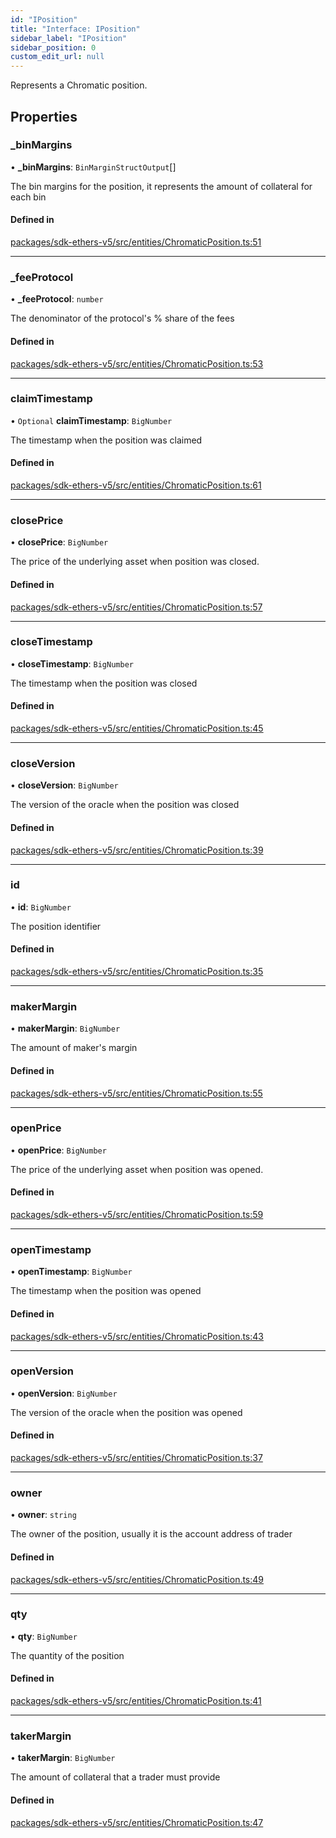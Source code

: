 ```yaml
---
id: "IPosition"
title: "Interface: IPosition"
sidebar_label: "IPosition"
sidebar_position: 0
custom_edit_url: null
---
```


Represents a Chromatic position.

## Properties

### \_binMargins

• **\_binMargins**: `BinMarginStructOutput`[]

The bin margins for the position, it represents the amount of collateral for each bin

#### Defined in

[packages/sdk-ethers-v5/src/entities/ChromaticPosition.ts:51](https://github.com/chromatic-protocol/sdk/blob/ebf2a16/packages/sdk-ethers-v5/src/entities/ChromaticPosition.ts#L51)

___

### \_feeProtocol

• **\_feeProtocol**: `number`

The denominator of the protocol's % share of the fees

#### Defined in

[packages/sdk-ethers-v5/src/entities/ChromaticPosition.ts:53](https://github.com/chromatic-protocol/sdk/blob/ebf2a16/packages/sdk-ethers-v5/src/entities/ChromaticPosition.ts#L53)

___

### claimTimestamp

• `Optional` **claimTimestamp**: `BigNumber`

The timestamp when the position was claimed

#### Defined in

[packages/sdk-ethers-v5/src/entities/ChromaticPosition.ts:61](https://github.com/chromatic-protocol/sdk/blob/ebf2a16/packages/sdk-ethers-v5/src/entities/ChromaticPosition.ts#L61)

___

### closePrice

• **closePrice**: `BigNumber`

The price of the underlying asset when position was closed.

#### Defined in

[packages/sdk-ethers-v5/src/entities/ChromaticPosition.ts:57](https://github.com/chromatic-protocol/sdk/blob/ebf2a16/packages/sdk-ethers-v5/src/entities/ChromaticPosition.ts#L57)

___

### closeTimestamp

• **closeTimestamp**: `BigNumber`

The timestamp when the position was closed

#### Defined in

[packages/sdk-ethers-v5/src/entities/ChromaticPosition.ts:45](https://github.com/chromatic-protocol/sdk/blob/ebf2a16/packages/sdk-ethers-v5/src/entities/ChromaticPosition.ts#L45)

___

### closeVersion

• **closeVersion**: `BigNumber`

The version of the oracle when the position was closed

#### Defined in

[packages/sdk-ethers-v5/src/entities/ChromaticPosition.ts:39](https://github.com/chromatic-protocol/sdk/blob/ebf2a16/packages/sdk-ethers-v5/src/entities/ChromaticPosition.ts#L39)

___

### id

• **id**: `BigNumber`

The position identifier

#### Defined in

[packages/sdk-ethers-v5/src/entities/ChromaticPosition.ts:35](https://github.com/chromatic-protocol/sdk/blob/ebf2a16/packages/sdk-ethers-v5/src/entities/ChromaticPosition.ts#L35)

___

### makerMargin

• **makerMargin**: `BigNumber`

The amount of maker's margin

#### Defined in

[packages/sdk-ethers-v5/src/entities/ChromaticPosition.ts:55](https://github.com/chromatic-protocol/sdk/blob/ebf2a16/packages/sdk-ethers-v5/src/entities/ChromaticPosition.ts#L55)

___

### openPrice

• **openPrice**: `BigNumber`

The price of the underlying asset when position was opened.

#### Defined in

[packages/sdk-ethers-v5/src/entities/ChromaticPosition.ts:59](https://github.com/chromatic-protocol/sdk/blob/ebf2a16/packages/sdk-ethers-v5/src/entities/ChromaticPosition.ts#L59)

___

### openTimestamp

• **openTimestamp**: `BigNumber`

The timestamp when the position was opened

#### Defined in

[packages/sdk-ethers-v5/src/entities/ChromaticPosition.ts:43](https://github.com/chromatic-protocol/sdk/blob/ebf2a16/packages/sdk-ethers-v5/src/entities/ChromaticPosition.ts#L43)

___

### openVersion

• **openVersion**: `BigNumber`

The version of the oracle when the position was opened

#### Defined in

[packages/sdk-ethers-v5/src/entities/ChromaticPosition.ts:37](https://github.com/chromatic-protocol/sdk/blob/ebf2a16/packages/sdk-ethers-v5/src/entities/ChromaticPosition.ts#L37)

___

### owner

• **owner**: `string`

The owner of the position, usually it is the account address of trader

#### Defined in

[packages/sdk-ethers-v5/src/entities/ChromaticPosition.ts:49](https://github.com/chromatic-protocol/sdk/blob/ebf2a16/packages/sdk-ethers-v5/src/entities/ChromaticPosition.ts#L49)

___

### qty

• **qty**: `BigNumber`

The quantity of the position

#### Defined in

[packages/sdk-ethers-v5/src/entities/ChromaticPosition.ts:41](https://github.com/chromatic-protocol/sdk/blob/ebf2a16/packages/sdk-ethers-v5/src/entities/ChromaticPosition.ts#L41)

___

### takerMargin

• **takerMargin**: `BigNumber`

The amount of collateral that a trader must provide

#### Defined in

[packages/sdk-ethers-v5/src/entities/ChromaticPosition.ts:47](https://github.com/chromatic-protocol/sdk/blob/ebf2a16/packages/sdk-ethers-v5/src/entities/ChromaticPosition.ts#L47)
